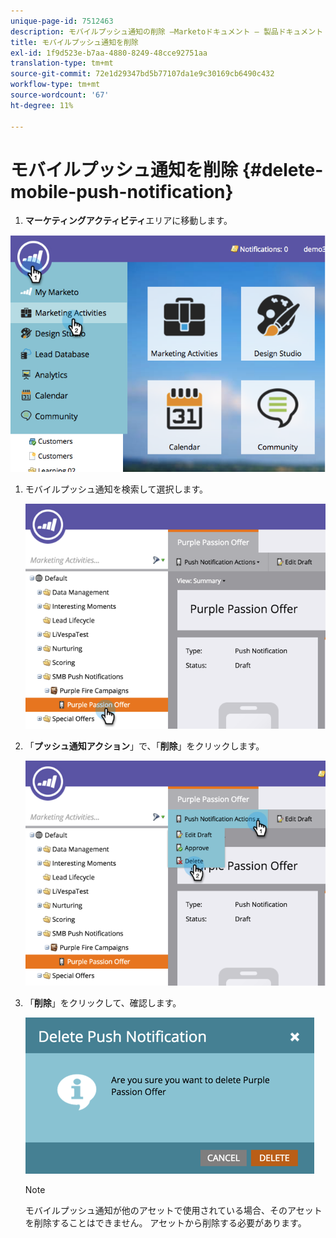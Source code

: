 ```yaml
---
unique-page-id: 7512463
description: モバイルプッシュ通知の削除 —Marketoドキュメント — 製品ドキュメント
title: モバイルプッシュ通知を削除
exl-id: 1f9d523e-b7aa-4880-8249-48cce92751aa
translation-type: tm+mt
source-git-commit: 72e1d29347bd5b77107da1e9c30169cb6490c432
workflow-type: tm+mt
source-wordcount: '67'
ht-degree: 11%

---
```


# モバイルプッシュ通知を削除 {#delete-mobile-push-notification}

1. **マーケティングアクティビティ**&#x200B;エリアに移動します。

![](assets/image2015-4-22-18-3a42-3a36.png)

1. モバイルプッシュ通知を検索して選択します。

   ![](assets/image2015-4-22-18-3a43-3a21.png)

1. 「**プッシュ通知アクション**」で、「**削除**」をクリックします。

   ![](assets/image2015-4-22-18-3a43-3a38.png)

1. 「**削除**」をクリックして、確認します。

   ![](assets/image2015-4-22-18-3a43-3a51.png)

   >[!NOTE]
   >
   >モバイルプッシュ通知が他のアセットで使用されている場合、そのアセットを削除することはできません。 アセットから削除する必要があります。
